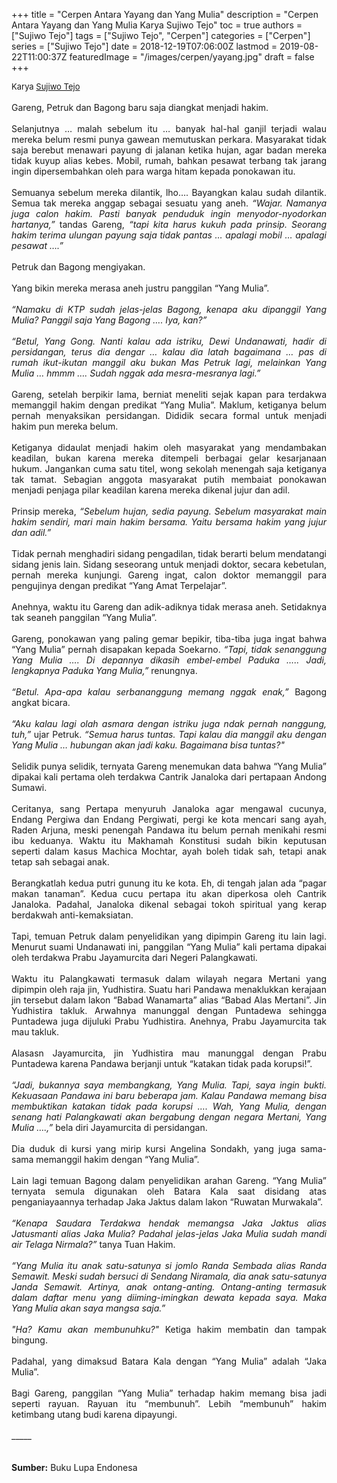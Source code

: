 +++
title = "Cerpen Antara Yayang dan Yang Mulia"
description = "Cerpen Antara Yayang dan Yang Mulia Karya Sujiwo Tejo"
toc = true
authors = ["Sujiwo Tejo"]
tags = ["Sujiwo Tejo", "Cerpen"]
categories = ["Cerpen"]
series = ["Sujiwo Tejo"]
date = 2018-12-19T07:06:00Z
lastmod = 2019-08-22T11:00:37Z
featuredImage = "/images/cerpen/yayang.jpg"
draft = false
+++

<div style="text-align: justify;">
<div style="font-size: small;">Karya <a href="/authors/sujiwo-tejo/" target="_blank">Sujiwo Tejo</a></div><br />
Gareng, Petruk dan Bagong baru saja diangkat menjadi hakim.<br /><br />
Selanjutnya … malah sebelum itu … banyak hal-hal ganjil terjadi walau mereka belum resmi punya gawean memutuskan perkara. Masyarakat tidak saja berebut menawari payung di jalanan ketika hujan, agar badan mereka tidak kuyup alias kebes. Mobil, rumah, bahkan pesawat terbang tak jarang ingin dipersembahkan oleh para warga hitam kepada ponokawan itu.<br /><br />
Semuanya sebelum mereka dilantik, lho…. Bayangkan kalau sudah dilantik. Semua tak mereka anggap sebagai sesuatu yang aneh. <i>“Wajar. Namanya juga calon hakim. Pasti banyak penduduk ingin menyodor-nyodorkan hartanya,”</i> tandas Gareng, <i>“tapi kita harus kukuh pada prinsip. Seorang hakim terima ulungan payung saja tidak pantas … apalagi mobil … apalagi pesawat ….”</i><br /><br />
Petruk dan Bagong mengiyakan.<br /><br />
Yang bikin mereka merasa aneh justru panggilan “Yang Mulia”.<br /><br />
<i>“Namaku di KTP sudah jelas-jelas Bagong, kenapa aku dipanggil Yang Mulia? Panggil saja Yang Bagong …. Iya, kan?”</i><br /><br />
<i>“Betul, Yang Gong. Nanti kalau ada istriku, Dewi Undanawati, hadir di persidangan, terus dia dengar … kalau dia latah bagaimana … pas di rumah ikut-ikutan manggil aku bukan Mas Petruk lagi, melainkan Yang Mulia … hmmm …. Sudah nggak ada mesra-mesranya lagi.”</i><br /><br />
Gareng, setelah berpikir lama, berniat meneliti sejak kapan para terdakwa memanggil hakim dengan predikat “Yang Mulia”. Maklum, ketiganya belum pernah menyaksikan persidangan. Dididik secara formal untuk menjadi hakim pun mereka belum.<br /><br />
Ketiganya didaulat menjadi hakim oleh masyarakat yang mendambakan keadilan, bukan karena mereka ditempeli berbagai gelar kesarjanaan hukum. Jangankan cuma satu titel, wong sekolah menengah saja ketiganya tak tamat. Sebagian anggota masyarakat putih membaiat ponokawan menjadi penjaga pilar keadilan karena mereka dikenal jujur dan adil.<br /><br />
Prinsip mereka, <i>“Sebelum hujan, sedia payung. Sebelum masyarakat main hakim sendiri, mari main hakim bersama. Yaitu bersama hakim yang jujur dan adil.”</i><br /><br />
Tidak pernah menghadiri sidang pengadilan, tidak berarti belum mendatangi sidang jenis lain. Sidang seseorang untuk menjadi doktor, secara kebetulan, pernah mereka kunjungi. Gareng ingat, calon doktor memanggil para pengujinya dengan predikat “Yang Amat Terpelajar”.<br /><br />
Anehnya, waktu itu Gareng dan adik-adiknya tidak merasa aneh. Setidaknya tak seaneh panggilan “Yang Mulia”.<br /><br />
Gareng, ponokawan yang paling gemar bepikir, tiba-tiba juga ingat bahwa “Yang Mulia” pernah disapakan kepada Soekarno. <i>“Tapi, tidak senanggung Yang Mulia …. Di depannya dikasih embel-embel Paduka ….. Jadi, lengkapnya Paduka Yang Mulia,”</i> renungnya.<br /><br />
<i>“Betul. Apa-apa kalau serbananggung memang nggak enak,”</i> Bagong angkat bicara.<br /><br />
<i>“Aku kalau lagi olah asmara dengan istriku juga ndak pernah nanggung, tuh,”</i> ujar Petruk. <i>“Semua harus tuntas. Tapi kalau dia manggil aku dengan Yang Mulia … hubungan akan jadi kaku. Bagaimana bisa tuntas?"</i><br /><br />
Selidik punya selidik, ternyata Gareng menemukan data bahwa “Yang Mulia” dipakai kali pertama oleh terdakwa Cantrik Janaloka dari pertapaan Andong Sumawi.<br /><br />
Ceritanya, sang Pertapa menyuruh Janaloka agar mengawal cucunya, Endang Pergiwa dan Endang Pergiwati, pergi ke kota mencari sang ayah, Raden Arjuna, meski penengah Pandawa itu belum pernah menikahi resmi ibu keduanya. Waktu itu Makhamah Konstitusi sudah bikin keputusan seperti dalam kasus Machica Mochtar, ayah boleh tidak sah, tetapi anak tetap sah sebagai anak.<br /><br />
Berangkatlah kedua putri gunung itu ke kota. Eh, di tengah jalan ada “pagar makan tanaman”. Kedua cucu pertapa itu akan diperkosa oleh Cantrik Janaloka. Padahal, Janaloka dikenal sebagai tokoh spiritual yang kerap berdakwah anti-kemaksiatan.<br /><br />
Tapi, temuan Petruk dalam penyelidikan yang dipimpin Gareng itu lain lagi. Menurut suami Undanawati ini, panggilan “Yang Mulia” kali pertama dipakai oleh terdakwa Prabu Jayamurcita dari Negeri Palangkawati.<br /><br />
Waktu itu Palangkawati termasuk dalam wilayah negara Mertani yang dipimpin oleh raja jin, Yudhistira. Suatu hari Pandawa menaklukkan kerajaan jin tersebut dalam lakon “Babad Wanamarta” alias “Babad Alas Mertani”. Jin Yudhistira takluk. Arwahnya manunggal dengan Puntadewa sehingga Puntadewa juga dijuluki Prabu Yudhistira. Anehnya, Prabu Jayamurcita tak mau takluk.<br /><br />
Alasasn Jayamurcita, jin Yudhistira mau manunggal dengan Prabu Puntadewa karena Pandawa berjanji untuk “katakan tidak pada korupsi!”.<br /><br />
<i>“Jadi, bukannya saya membangkang, Yang Mulia. Tapi, saya ingin bukti. Kekuasaan Pandawa ini baru beberapa jam. Kalau Pandawa memang bisa membuktikan katakan tidak pada korupsi …. Wah, Yang Mulia, dengan senang hati Palangkawati akan bergabung dengan negara Mertani, Yang Mulia ….,”</i> bela diri Jayamurcita di persidangan.<br /><br />
Dia duduk di kursi yang mirip kursi Angelina Sondakh, yang juga sama-sama memanggil hakim dengan “Yang Mulia”.<br /><br />
Lain lagi temuan Bagong dalam penyelidikan arahan Gareng. “Yang Mulia” ternyata semula digunakan oleh Batara Kala saat disidang atas penganiayaannya terhadap Jaka Jaktus dalam lakon “Ruwatan Murwakala”.<br /><br />
<i>“Kenapa Saudara Terdakwa hendak memangsa Jaka Jaktus alias Jatusmanti alias Jaka Mulia? Padahal jelas-jelas Jaka Mulia sudah mandi air Telaga Nirmala?”</i> tanya Tuan Hakim.<br /><br />
<i>“Yang Mulia itu anak satu-satunya si jomlo Randa Sembada alias Randa Semawit. Meski sudah bersuci di Sendang Niramala, dia anak satu-satunya Janda Semawit. Artinya, anak ontang-anting. Ontang-anting termasuk dalam daftar menu yang diiming-imingkan dewata kepada saya. Maka Yang Mulia akan saya mangsa saja.”</i><br /><br />
<i>"Ha? Kamu akan membunuhku?"</i> Ketiga hakim membatin dan tampak bingung.<br /><br />
Padahal, yang dimaksud Batara Kala dengan “Yang Mulia” adalah “Jaka Mulia”.<br /><br />
Bagi Gareng, panggilan “Yang Mulia” terhadap hakim memang bisa jadi seperti rayuan. Rayuan itu “membunuh”. Lebih “membunuh” hakim ketimbang utang budi karena dipayungi.<br /><br />_____<br /><br />
<br /><b>Sumber:</b> Buku Lupa Endonesa</div>
